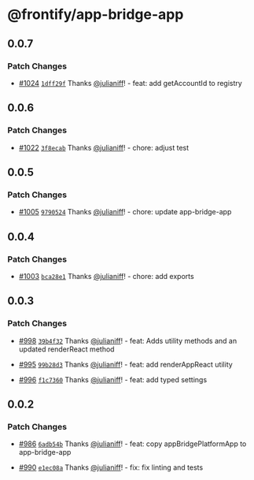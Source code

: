 # @frontify/app-bridge-app

## 0.0.7

### Patch Changes

-   [#1024](https://github.com/Frontify/brand-sdk/pull/1024) [`1dff29f`](https://github.com/Frontify/brand-sdk/commit/1dff29f978fe2ba591bd9e3b132fed7da3d598a7) Thanks [@julianiff](https://github.com/julianiff)! - feat: add getAccountId to registry

## 0.0.6

### Patch Changes

-   [#1022](https://github.com/Frontify/brand-sdk/pull/1022) [`3f8ecab`](https://github.com/Frontify/brand-sdk/commit/3f8ecab1ac4acdd077d63a000a3ac784d81adf3d) Thanks [@julianiff](https://github.com/julianiff)! - chore: adjust test

## 0.0.5

### Patch Changes

-   [#1005](https://github.com/Frontify/brand-sdk/pull/1005) [`9790524`](https://github.com/Frontify/brand-sdk/commit/979052451ee69cbd9f60c397a30b4e5fd08fa779) Thanks [@julianiff](https://github.com/julianiff)! - chore: update app-bridge-app

## 0.0.4

### Patch Changes

-   [#1003](https://github.com/Frontify/brand-sdk/pull/1003) [`bca28e1`](https://github.com/Frontify/brand-sdk/commit/bca28e193e59e04618a1b172f7bc14790b24efe2) Thanks [@julianiff](https://github.com/julianiff)! - chore: add exports

## 0.0.3

### Patch Changes

-   [#998](https://github.com/Frontify/brand-sdk/pull/998) [`39b4f32`](https://github.com/Frontify/brand-sdk/commit/39b4f32e6b96bc5a1d39517f268e930995ab960c) Thanks [@julianiff](https://github.com/julianiff)! - feat: Adds utility methods and an updated renderReact method

-   [#995](https://github.com/Frontify/brand-sdk/pull/995) [`99b28d3`](https://github.com/Frontify/brand-sdk/commit/99b28d3baec9ff928daf8847514202f85be3e64f) Thanks [@julianiff](https://github.com/julianiff)! - feat: add renderAppReact utility

-   [#996](https://github.com/Frontify/brand-sdk/pull/996) [`f1c7360`](https://github.com/Frontify/brand-sdk/commit/f1c7360ea59e49f13170f80d6ce51dad7b30f23e) Thanks [@julianiff](https://github.com/julianiff)! - feat: add typed settings

## 0.0.2

### Patch Changes

-   [#986](https://github.com/Frontify/brand-sdk/pull/986) [`6adb54b`](https://github.com/Frontify/brand-sdk/commit/6adb54bb2a3af14a016b3d979f1c43129953b5f4) Thanks [@julianiff](https://github.com/julianiff)! - feat: copy appBridgePlatformApp to app-bridge-app

-   [#990](https://github.com/Frontify/brand-sdk/pull/990) [`e1ec08a`](https://github.com/Frontify/brand-sdk/commit/e1ec08a988950997ddc70213300639fd8f3866d9) Thanks [@julianiff](https://github.com/julianiff)! - fix: fix linting and tests
